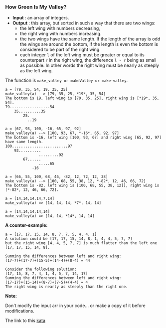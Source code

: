 ### How Green Is My Valley?

* **Input** : an array of integers.  
* **Output** : this array, but sorted in such a way that there are two wings:
  * the left wing with numbers decreasing,  
  * the right wing with numbers increasing.  
  * the two wings have the same length. If the length of the array is odd the wings are around the bottom, if the length is even the bottom is considered to be part of the right wing.
  * each integer `l` of the left wing must be greater or equal to its counterpart `r` in the right wing, the difference `l - r` being as small as possible. In other words the right wing must be nearly as steeply as the left wing.

The function is `make_valley or makeValley or make-valley`.
```
a = [79, 35, 54, 19, 35, 25]
make_valley(a) --> [79, 35, 25, *19*, 35, 54]
The bottom is 19, left wing is [79, 35, 25], right wing is [*19*, 35, 54].
79..................54
    35..........35
        25. 
          ..19

a = [67, 93, 100, -16, 65, 97, 92]
make_valley(a) --> [100, 93, 67, *-16*, 65, 92, 97]
The bottom is -16, left wing [100, 93, 67] and right wing [65, 92, 97] have same length.
100.........................97
    93..........
               .........92
        67......
               .....65
            -16     

a = [66, 55, 100, 68, 46, -82, 12, 72, 12, 38]
make_valley(a) --> [100, 68, 55, 38, 12, *-82*, 12, 46, 66, 72]
The bottom is -82, left wing is [100, 68, 55, 38, 12]], right wing is [*-82*, 12, 46, 66, 72].

a = [14,14,14,14,7,14]
make_valley(a) => [14, 14, 14, *7*, 14, 14]

a = [14,14,14,14,14]
make_valley(a) => [14, 14, *14*, 14, 14]  
```
**A counter-example:** 
```
a = [17, 17, 15, 14, 8, 7, 7, 5, 4, 4, 1]
A solution could be [17, 17, 15, 14, 8, 1, 4, 4, 5, 7, 7]
but the right wing [4, 4, 5, 7, 7] is much flatter than the left one 
[17, 17, 15, 14, 8].

Summing the differences between left and right wing:
(17-7)+(17-7)+(15-5)+(14-4)+(8-4) = 44

Consider the following solution:
[17, 15, 8, 7, 4, 1, 4, 5, 7, 14, 17]
Summing the differences between left and right wing:
(17-17)+(15-14)+(8-7)+(7-5)+(4-4) = 4
The right wing is nearly as steeply than the right one.
```
**Note:**  

Don't modify the input arr in your code... or make a copy of it before modifications.  

The link to this [kata](https://www.codewars.com/kata/how-green-is-my-valley/java)
